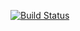 [![Build Status](https://app.travis-ci.com/ch-soares/curso-django.svg?branch=main)](https://app.travis-ci.com/ch-soares/curso-django)
